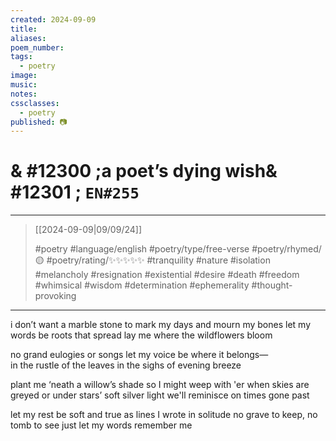 ```yaml
---
created: 2024-09-09
title:
aliases:
poem_number:
tags:
  - poetry
image:
music:
notes:
cssclasses:
  - poetry
published: 📷
---
```

# & #12300 ;a poet’s dying wish& #12301 ; `EN#255`

---

> [[2024-09-09|09/09/24]]
> 
> #poetry 
> #language/english 
> #poetry/type/free-verse 
> #poetry/rhymed/🟡 
> #poetry/rating/✨✨✨✨✨ 
> #tranquility #nature #isolation #melancholy #resignation #existential #desire #death #freedom #whimsical #wisdom #determination #ephemerality #thought-provoking 

---

i don’t want a marble stone
to mark my days and mourn my bones
let my words be roots that spread
lay me where the wildflowers bloom

no grand eulogies or songs
let my voice be where it belongs—  
in the rustle of the leaves
in the sighs of evening breeze

plant me ‘neath a willow’s shade
so I might weep with 'er when skies are greyed
or under stars’ soft silver light
we'll reminisce on times gone past

let my rest be soft and true
as lines I wrote in solitude
no grave to keep, no tomb to see
just let my words remember me